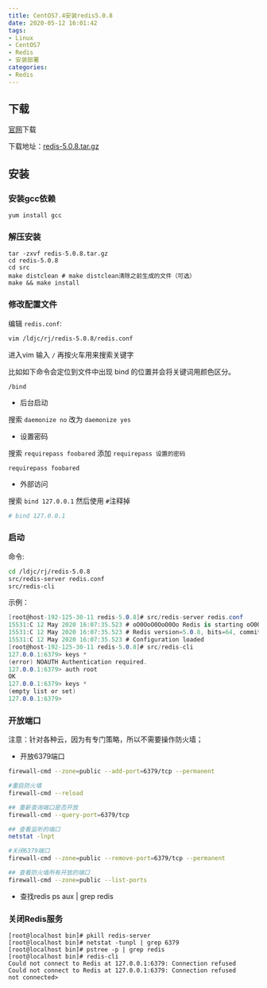 ```yaml
---
title: CentOS7.4安装redis5.0.8
date: 2020-05-12 16:01:42
tags:
- Linux
- CentOS7
- Redis
- 安装部署
categories:
- Redis
---
```


## 下载

[官网](https://redis.io/ "官网")下载

下载地址：[redis-5.0.8.tar.gz](http://download.redis.io/releases/redis-5.0.8.tar.gz)

## 安装

### 安装gcc依赖

````linux
yum install gcc
````

### 解压安装

````linux
tar -zxvf redis-5.0.8.tar.gz
cd redis-5.0.8
cd src
make distclean # make distclean清除之前生成的文件（可选）
make && make install
````

### 修改配置文件

编辑 `redis.conf`:

```sh
vim /ldjc/rj/redis-5.0.8/redis.conf
```

进入vim 输入 `/` 再按火车用来搜索关键字

比如如下命令会定位到文件中出现 bind 的位置并会将关键词用颜色区分。

`/bind`

* 后台启动

搜索 `daemonize no` 改为 `daemonize yes`

* 设置密码

搜索 `requirepass foobared` 添加 `requirepass 设置的密码`

`requirepass foobared`

* 外部访问

搜索 `bind 127.0.0.1` 然后使用 `#`注释掉

```sh
# bind 127.0.0.1
```

### 启动

命令:

```sh
cd /ldjc/rj/redis-5.0.8
src/redis-server redis.conf
src/redis-cli
```

示例：

```cs
[root@host-192-125-30-11 redis-5.0.8]# src/redis-server redis.conf
15531:C 12 May 2020 16:07:35.523 # oO0OoO0OoO0Oo Redis is starting oO0OoO0OoO0Oo
15531:C 12 May 2020 16:07:35.523 # Redis version=5.0.8, bits=64, commit=00000000, modified=0, pid=15531, just started
15531:C 12 May 2020 16:07:35.523 # Configuration loaded
[root@host-192-125-30-11 redis-5.0.8]# src/redis-cli
127.0.0.1:6379> keys *
(error) NOAUTH Authentication required.
127.0.0.1:6379> auth root
OK
127.0.0.1:6379> keys *
(empty list or set)
127.0.0.1:6379> 
```

### 开放端口

注意：针对各种云，因为有专门策略，所以不需要操作防火墙；

* 开放6379端口

```sh
firewall-cmd --zone=public --add-port=6379/tcp --permanent

#重启防火墙
firewall-cmd --reload

## 重新查询端口是否开放
firewall-cmd --query-port=6379/tcp

## 查看监听的端口
netstat -lnpt

#关闭6379端口
firewall-cmd --zone=public --remove-port=6379/tcp --permanent  

## 查看防火墙所有开放的端口
firewall-cmd --zone=public --list-ports
```

* 查找redis
ps aux | grep redis

### 关闭Redis服务

```linux
[root@localhost bin]# pkill redis-server
[root@localhost bin]# netstat -tunpl | grep 6379
[root@localhost bin]# pstree -p | grep redis
[root@localhost bin]# redis-cli
Could not connect to Redis at 127.0.0.1:6379: Connection refused
Could not connect to Redis at 127.0.0.1:6379: Connection refused
not connected>
```